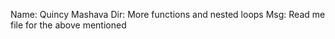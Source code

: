 Name: Quincy Mashava
Dir: More functions and nested loops
Msg: Read me file for the above mentioned
